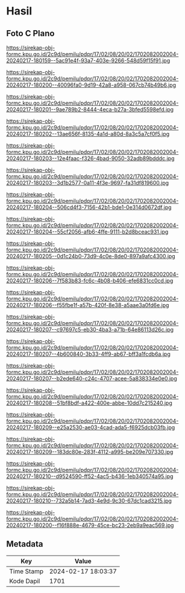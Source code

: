 # Hasil

## Foto C Plano

https://sirekap-obj-formc.kpu.go.id/2c9d/pemilu/pdpr/17/02/08/20/02/1702082002004-20240217-180159--5ac91e4f-93a7-403e-9266-548d59f15f91.jpg

https://sirekap-obj-formc.kpu.go.id/2c9d/pemilu/pdpr/17/02/08/20/02/1702082002004-20240217-180200--40096fa0-9d19-42a8-a958-067cb74b49b6.jpg

https://sirekap-obj-formc.kpu.go.id/2c9d/pemilu/pdpr/17/02/08/20/02/1702082002004-20240217-180201--9ae789b2-8444-4eca-b27a-3bfed5598efd.jpg

https://sirekap-obj-formc.kpu.go.id/2c9d/pemilu/pdpr/17/02/08/20/02/1702082002004-20240217-180202--13ae656f-8135-4a1d-a80d-8a3c5a7cf0f5.jpg

https://sirekap-obj-formc.kpu.go.id/2c9d/pemilu/pdpr/17/02/08/20/02/1702082002004-20240217-180203--12e4faac-f326-4bad-9050-32adb89bdddc.jpg

https://sirekap-obj-formc.kpu.go.id/2c9d/pemilu/pdpr/17/02/08/20/02/1702082002004-20240217-180203--3d1b2577-0a11-4f3e-9697-fa31df819600.jpg

https://sirekap-obj-formc.kpu.go.id/2c9d/pemilu/pdpr/17/02/08/20/02/1702082002004-20240217-180204--506cd4f3-7156-42b1-bde1-0e314d0672df.jpg

https://sirekap-obj-formc.kpu.go.id/2c9d/pemilu/pdpr/17/02/08/20/02/1702082002004-20240217-180204--55cf2056-afb6-4ffe-9111-b2d8bceac931.jpg

https://sirekap-obj-formc.kpu.go.id/2c9d/pemilu/pdpr/17/02/08/20/02/1702082002004-20240217-180205--0d1c24b0-73d9-4c0e-8de0-897a9afc4300.jpg

https://sirekap-obj-formc.kpu.go.id/2c9d/pemilu/pdpr/17/02/08/20/02/1702082002004-20240217-180206--7f583b83-fc6c-4b08-b406-efe6831cc0cd.jpg

https://sirekap-obj-formc.kpu.go.id/2c9d/pemilu/pdpr/17/02/08/20/02/1702082002004-20240217-180206--f55fbe1f-a57b-420f-8e38-a5aae3a0fd6e.jpg

https://sirekap-obj-formc.kpu.go.id/2c9d/pemilu/pdpr/17/02/08/20/02/1702082002004-20240217-180207--c97697c5-eb30-4ba3-a71b-64e86113d26c.jpg

https://sirekap-obj-formc.kpu.go.id/2c9d/pemilu/pdpr/17/02/08/20/02/1702082002004-20240217-180207--4b600840-3b33-4ff9-ab67-bff3a1fcdb6a.jpg

https://sirekap-obj-formc.kpu.go.id/2c9d/pemilu/pdpr/17/02/08/20/02/1702082002004-20240217-180207--b2ede640-c24c-4707-acee-5a838334e0e0.jpg

https://sirekap-obj-formc.kpu.go.id/2c9d/pemilu/pdpr/17/02/08/20/02/1702082002004-20240217-180208--51bf8bdf-a422-400e-abbe-10dd7c215240.jpg

https://sirekap-obj-formc.kpu.go.id/2c9d/pemilu/pdpr/17/02/08/20/02/1702082002004-20240217-180209--e25a2530-ae03-4cad-ada5-f6925dcb03fb.jpg

https://sirekap-obj-formc.kpu.go.id/2c9d/pemilu/pdpr/17/02/08/20/02/1702082002004-20240217-180209--183dc80e-283f-4112-a995-be209e707330.jpg

https://sirekap-obj-formc.kpu.go.id/2c9d/pemilu/pdpr/17/02/08/20/02/1702082002004-20240217-180210--d9524590-ff52-4ac5-b436-1eb340574a95.jpg

https://sirekap-obj-formc.kpu.go.id/2c9d/pemilu/pdpr/17/02/08/20/02/1702082002004-20240217-180210--732a5b14-7ad3-4e9d-9c30-67dc1cad3215.jpg

https://sirekap-obj-formc.kpu.go.id/2c9d/pemilu/pdpr/17/02/08/20/02/1702082002004-20240217-180200--f16f888e-4679-45ce-bc23-2eb9a9eac569.jpg


## Metadata

| Key        | Value               |
| ---------- | ------------------- |
| Time Stamp | 2024-02-17 18:03:37 |
| Kode Dapil | 1701                |



